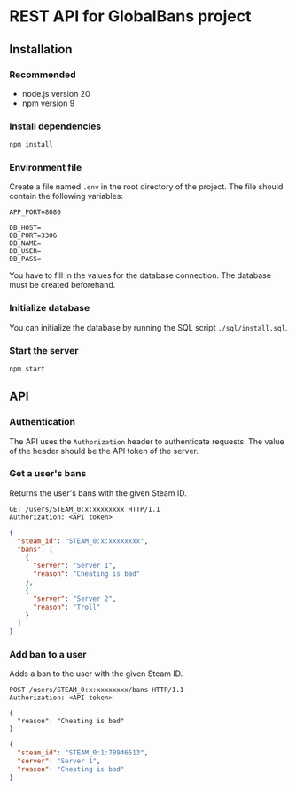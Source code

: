 # REST API for GlobalBans project

## Installation

### Recommended

- node.js version 20
- npm version 9

### Install dependencies

```bash
npm install
```

### Environment file

Create a file named `.env` in the root directory of the project. The file should contain the following variables:

```env
APP_PORT=8080

DB_HOST=
DB_PORT=3306
DB_NAME=
DB_USER=
DB_PASS=
```

You have to fill in the values for the database connection. The database must be created beforehand.

### Initialize database

You can initialize the database by running the SQL script `./sql/install.sql`.

### Start the server

```bash
npm start
```



## API

### Authentication

The API uses the `Authorization` header to authenticate requests. The value of the header should be the API token of the server.

### Get a user's bans

Returns the user's bans with the given Steam ID.

```http request
GET /users/STEAM_0:x:xxxxxxxx HTTP/1.1
Authorization: <API token>
```
```json
{
  "steam_id": "STEAM_0:x:xxxxxxxx",
  "bans": [
    {
      "server": "Server 1",
      "reason": "Cheating is bad"
    },
    {
      "server": "Server 2",
      "reason": "Troll"
    }
  ]
}
```

### Add ban to a user

Adds a ban to the user with the given Steam ID.

```http request
POST /users/STEAM_0:x:xxxxxxxx/bans HTTP/1.1
Authorization: <API token>

{
  "reason": "Cheating is bad"
}
```
```json
{
  "steam_id": "STEAM_0:1:78946513",
  "server": "Server 1",
  "reason": "Cheating is bad"
}
```
